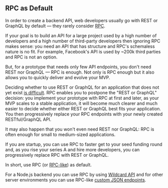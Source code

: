 ## RPC as Default

In order to create a backend API,
web developers
usually go with REST or GraphQL by default &mdash;
they rarely consider
[RPC](/docs/what-is-rpc.md#what-is-rpc).

If your goal is to build an API
for a large project used by a high number of developers and a high number of third-party developers
then ignoring RPC makes sense:
you need an API that has structure and RPC's schemaless nature is no fit.
For example, Facebook's API is used by ~200k third parties and RPC is not an option.

But,
for a prototype that needs only few API endpoints,
you don't need REST nor GraphQL &mdash; RPC is enough.
Not only is RPC enough but it also allows you to quickly deliver and evolve your MVP.

Deciding whether to use REST or GraphQL for an application that does not yet exist [is difficult](/docs/blog/rest-or-graphql.md#rest-or-graphql-a-simple-answer).
RPC enables you to postpone the "REST or GraphQL" decision:
you implement your prototype with RPC at first and later,
as your MVP scales to a stable application,
it will become much clearer and much easier to decide
whether either REST or GraphQL best fits your application.
You then progressively replace your RPC endpoints with your newly created RESTful/GraphQL API.

It may also happen that you won't even need REST nor GraphQL:
RPC is often enough for small to medium-sized applications.

If you are startup,
you can use RPC to
faster get to your seed funding round
and,
as you rise your series A and hire more developers,
you can progressively replace RPC with REST or GraphQL.

In short,
use RPC
(or [RPC-like](/docs/blog/rest-rpc.md#rpc-like))
as default.

For a Node.js backend you can use RPC by using
[Wildcard API](https://github.com/reframejs/wildcard-api#readme)
and for other server environments
you can use RPC-like [custom JSON endpoints](/docs/blog/rest-rpc.md#custom-json-endpoints).

